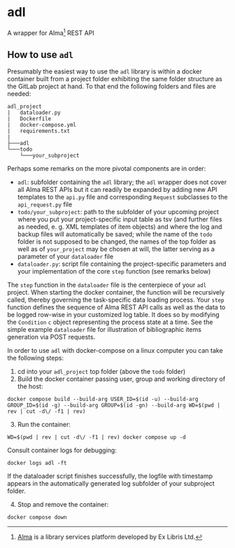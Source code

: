 # adl
A wrapper for Alma[^1] REST API


## How to use `adl`

Presumably the easiest way to use the `adl` library is within a docker container built from a project folder exhibiting the same folder structure as the GitLab project at hand. To that end the following folders and files are needed:

```
adl_project
|   dataloader.py
|   Dockerfile
|   docker-compose.yml
|   requirements.txt
|
├───adl
└───todo
    └───your_subproject
```

Perhaps some remarks on the more pivotal components are in order:

- `adl`: subfolder containing the `adl` library; the `adl` wrapper does not cover all Alma REST APIs but it can readily be expanded by adding new API templates to the `api.py` file and corresponding `Request` subclasses to the `api_request.py` file
- `todo/your_subproject`: path to the subfolder of your upcoming project where you put your project-specific input table as tsv (and further files as needed, e. g. XML templates of item objects) and where the log and backup files will automatically be saved; while the name of the `todo` folder is not supposed to be changed, the names of the top folder as well as of `your_project` may be chosen at will, the latter serving as a parameter of your `dataloader` file 
- `dataloader.py`: script file containing the project-specific parameters and your implementation of the core `step` function (see remarks below)

The `step` function in the `dataloader` file is the centerpiece of your `adl` project. When starting the docker container, the function will be recursively called, thereby governing the task-specific data loading process. Your `step` function defines the sequence of Alma REST API calls as well as the data to be logged row-wise in your customized log table. It does so by modifying  the `Condition` `c` object representing the process state at a time. See the simple example `dataloader` file for illustration of bibliographic items generation via POST requests.

In order to use `adl` with docker-compose on a linux computer you can take the following steps:

1. cd into your `adl_project` top folder (above the `todo` folder)
2. Build the docker container passing user, group and working directory of the host:

```
docker compose build --build-arg USER_ID=$(id -u) --build-arg GROUP_ID=$(id -g) --build-arg GROUP=$(id -gn) --build-arg WD=$(pwd | rev | cut -d\/ -f1 | rev)
```

3. Run the container:

```
WD=$(pwd | rev | cut -d\/ -f1 | rev) docker compose up -d
``` 

Consult container logs for debugging:

```
docker logs adl -ft
```

If the dataloader script finishes successfully, the logfile with timestamp appears in the automatically generated log subfolder of your subproject folder.

4. Stop and remove the container:

```
docker compose down
```

[^1]: [Alma](https://exlibrisgroup.com/products/alma-library-services-platform/) is a library services platform developed by Ex Libris Ltd.
